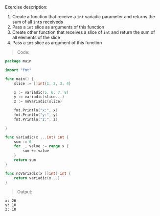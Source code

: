Exercise description:

1. Create a function that receive a `int` variadic parameter and returns the sum of all `int`s receiveds
1. Pass a `int` slice as arguments of this function
1. Create other function that receives a slice of `int` and return the sum of all elements of the slice
1. Pass a `int` slice as argument of this function

> Code:
```go
package main

import "fmt"

func main() {
	slice := []int{1, 2, 3, 4}

	x := variadic(5, 6, 7, 8)
	y := variadic(slice...)
	z := noVariadic(slice)

	fmt.Println("x:", x)
	fmt.Println("y:", y)
	fmt.Println("z:", z)

}

func variadic(x ...int) int {
	sum := 0
	for _, value := range x {
		sum += value
	}
	return sum
}

func noVariadic(x []int) int {
	return variadic(x...)
}

```

> Output:
```console
x: 26
y: 10
z: 10
```